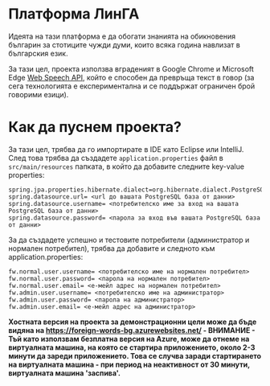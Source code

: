 # Платформа ЛинГА

Идеята на тази платформа е да обогати знанията на обикновения българин за стотиците чужди думи, които всяка година навлизат в българския език.

За тази цел, проекта използва вграденият в Google Chrome и Microsoft Edge [Web Speech API](https://developer.mozilla.org/en-US/docs/Web/API/Web_Speech_API), който е способен
да превръща текст в говор (за сега технологията е експериментална и се поддържат ограничен брой говорими езици).

# Как да пуснем проекта?

За тази цел, трябва да го импортирате в IDE като Eclipse или IntelliJ. След това трябва да създадете `application.properties` файл в `src/main/resources` папката, в който да добавите следните key-value properties:

```
spring.jpa.properties.hibernate.dialect=org.hibernate.dialect.PostgreSQLDialect
spring.datasource.url= <url до вашата PostgreSQL база от данни>
spring.datasource.username= <потребителско име за вход на вашата PostgreSQL база от данни>
spring.datasource.password= <парола за вход във вашата PostgreSQL база от данни>
```

За да създадете успешно и тестовите потребители (администратор и нормален потребител), трябва да добавите и следното към application.properties:

```
fw.normal.user.username= <потребителско име на нормален потребител>
fw.normal.user.password= <парола на нормален потребител>
fw.normal.user.email= <е-мейл адрес на нормален потребител>
fw.admin.user.username= <потребителско име на администратор>
fw.admin.user.password= <парола на администратор>
fw.admin.user.email= <е-мейл адрес на администратор>
```

**Хостната версия на проекта за демонстрационни цели може да бъде видяна на https://foreign-words-bg.azurewebsites.net/ - ВНИМАНИЕ - Тъй като използвам безплатна версия на Azure, може да отнеме на виртуалната машина, на която се стартира приложението, около 2-3 минути да зареди приложението. Това се случва заради стартирането на виртуалната машина - при период на неактивност от 30 минути, виртуалната машина 'заспива'.**
